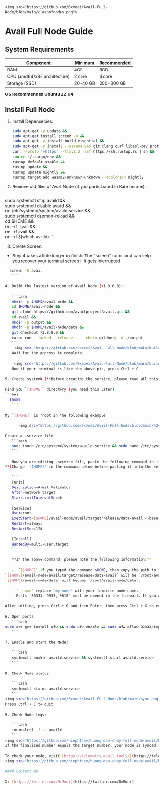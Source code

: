     <img src="https://github.com/0xmoei/Avail-Full-Node/blob/main/clashofnodes.png">
# Avail Full Node Guide
## System Requirements
| Component | Minimum | Recommended |
|-----------|---------|-------------|
| RAM | 4GB | 8GB |
| CPU (amd64/x86 architecture) | 2 core | 	4 core |
| Storage (SSD) | 20-40 GB | 200-300 GB |
**OS Recommended Ubuntu 22.04**

## Install Full Node

1. Install Dependecies:

    ```bash
    sudo apt-get -y update &&
    sudo apt-get install screen -y &&
    sudo apt-get -y install build-essential &&
    sudo apt-get -y install --assume-yes git clang curl libssl-dev protobuf-compiler && 
    curl --proto '=https' --tlsv1.2 -sSf https://sh.rustup.rs | sh &&
    source ~/.cargo/env &&
    rustup default stable &&
    rustup update &&
    rustup update nightly && 
    rustup target add wasm32-unknown-unknown --toolchain nightly
    ```
    
2. Remove old files of Avail Node (if you participated in Kate testnet):

    ```bash
sudo systemctl stop availd && \
sudo systemctl disable availd && \
rm /etc/systemd/system/availd.service && \
sudo systemctl daemon-reload && \
cd $HOME && \
rm -rf .avail && \
rm -rf avail && \
rm -rf $(which availd)
    ```
    
3. Create Screen:
* Step 4 takes a little longer to finish. The "screen" command can help you recover your terminal screen if it gets interrupted

 ```bash
   screen -S avail
    ```

4. Build the lastest version of Avail Node (v1.8.0.0):

    ```bash
    mkdir -p $HOME/avail-node &&
    cd $HOME/avail-node &&
    git clone https://github.com/availproject/avail.git &&
    cd avail &&
    mkdir -p output &&
    mkdir -p $HOME/avail-node/data &&
    git checkout v1.8.0.0 &&
    cargo run --locked --release -- --chain goldberg -d ./output
    ```
     <img src="https://github.com/0xmoei/Avail-Full-Node/blob/main/build1.png">
    Wait for the process to complete.

     <img src="https://github.com/0xmoei/Avail-Full-Node/blob/main/build2.png">
    Now if your terminal is like the above pic, press Ctrl + C 

5. Create systemD (**Before creating the service, please read all this step notes, then proceed with the command**)

Find you `[$HOME]` directory (you need this later)
 ```bash
   $home
    ```

My `[$HOME]` is /root in the following example
  
       <img src="https://github.com/0xmoei/Avail-Full-Node/blob/main/%24home.png">

Create a .service file
    ```bash
    sudo touch /etc/systemd/system/availd.service && sudo nano /etc/systemd/system/availd.service
    ```

    Now you are editing .service file, paste the following command in it
**(Change '[$HOME]' in the command below before pasting it into the service. Please read more below)**:

    ```
    [Unit] 
    Description=Avail Validator
    After=network.target
    StartLimitIntervalSec=0

    [Service] 
    User=root 
    ExecStart=[$HOME]/avail-node/avail/target/release/data-avail --base-path [$HOME]/avail-node/data --chain goldberg --port 30333  --rpc-cors=all --rpc-external --rpc-methods=unsafe --rpc-port 9933 --prometheus-port 9615  --validator --name "my-node"
    Restart=always 
    RestartSec=120

    [Install] 
    WantedBy=multi-user.target
    ```

    **In the above command, please note the following information:**
   
    -  `[$HOME]` if you typed the command $HOME, then copy the path to replace in `[$HOME]` above as shown in the example above. Replace `[$HOME]` with `/root`
`[$HOME]/avail-node/avail/target/release/data-avail` will be `/root/avail-node/avail/target/release/data-avail`
`[$HOME]/avail-node/data` will become `/root/avail-node/data`.
 
    - `--name` replace 'my-node' with your favorite node name.
    - Ports `30333, 9933, 9615` must be opened in the firewall. If you are using a VPS, configure it to allow TCP/UDP connections through these ports. If you're using a VPS, please make sure the port is open from the provider's side.

After editing, press Ctrl + O and then Enter, then press Ctrl + X to exit.

6. Open ports
    ```bash
sudo apt-get install ufw && sudo ufw enable && sudo ufw allow 30333/tcp && sudo ufw allow 9933/tcp && sudo ufw allow 9615/tcp
    ```

7. Enable and start the Node:

    ```bash
    systemctl enable availd.service && systemctl start availd.service
    ```

8. Check Node status:

    ```bash
    systemctl status availd.service
    ```
<img src="https://github.com/0xmoei/Avail-Full-Node/blob/main/sync.png">
Press Ctrl + C to quit

9. Check Node logs:

    ```bash
    journalctl -f -u availd
    ```
<img src="https://github.com/hiephtdev/huong-dan-chay-full-node-avail/blob/main/service-status.png">
If the finalized number equals the target number, your node is synced

To check your node, visit [https://telemetry.avail.tools/](https://telemetry.avail.tools/). Your node will be displayed after the synchronization process is complete and the node starts running.
<img src="https://github.com/hiephtdev/huong-dan-chay-full-node-avail/blob/main/check-tool.png">

#### Contact me

X: [https://twitter.com/0xMoei](https://twitter.com/0xMoei)

